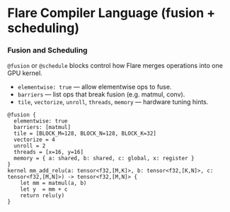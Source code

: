 

# Flare Compiler Language  (fusion + scheduling)


### Fusion and Scheduling

`@fusion` or `@schedule` blocks control how Flare merges operations into one GPU kernel.

- `elementwise: true` — allow elementwise ops to fuse.
- `barriers` — list ops that break fusion (e.g. matmul, conv).
- `tile`, `vectorize`, `unroll`, `threads`, `memory` — hardware tuning hints.


```flare
@fusion {
  elementwise: true
  barriers: [matmul]
  tile = [BLOCK_M=128, BLOCK_N=128, BLOCK_K=32]
  vectorize = 4
  unroll = 2
  threads = [x=16, y=16]
  memory = { a: shared, b: shared, c: global, x: register }
}
kernel mm_add_relu(a: tensor<f32,[M,K]>, b: tensor<f32,[K,N]>, c: tensor<f32,[M,N]>) -> tensor<f32,[M,N]> {
    let mm = matmul(a, b)
    let y  = mm + c
    return relu(y)
}
```
